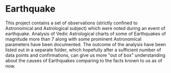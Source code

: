 # Earthquake
This project contains a set of observations (strictly confined to Astronomical and Astrological subject) which were noted during an event of earthquake. Analysis of Vedic Astrological charts of some of Earthquakes of magnitude more than 7 along with some prominent Astronomical parameters have been documented. The outcome of the analysis have been listed out in a separate folder, which hopefully after a sufficient number of data points and confirmations, can give us more "out of box" understanding about the causes of Earthquakes comparing to the facts known to us as of now.
